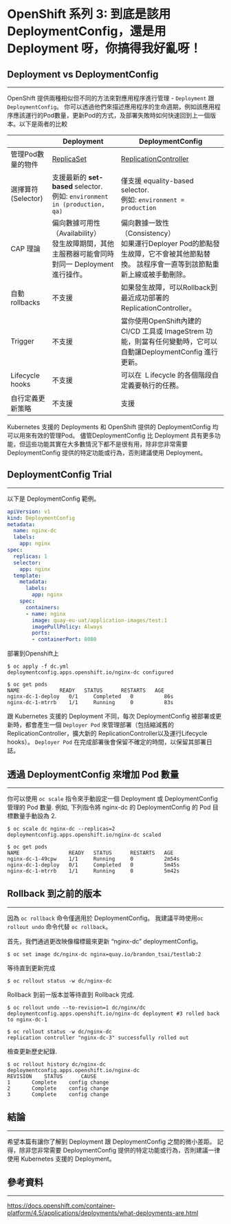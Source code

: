 
OpenShift 系列 3: 到底是該用 DeploymentConfig，還是用 Deployment 呀，你搞得我好亂呀！
================================================

Deployment vs DeploymentConfig
-----------------------

-----

OpenShift 提供兩種相似但不同的方法來對應用程序進行管理 - `Deployment` 跟 `DeploymentConfig`。
你可以透過他們來描述應用程序的生命週期，例如該應用程序應該運行的Pod數量，更新Pod的方式，及部署失敗時如何快速回到上一個版本。以下是兩者的比較

| | Deployment | DeploymentConfig |
|--|------------|------------------|
| 管理Pod數量的物件 |  [ReplicaSet](https://kubernetes.io/docs/concepts/workloads/controllers/replicaset/) | [ReplicationController](https://kubernetes.io/docs/concepts/workloads/controllers/replicationcontroller/) |
| 選擇算符(Selector) | 支援最新的 **set-based** selector. <BR> 例如: `environment in (production, qa)`  | 僅支援 equality-based selector. <BR> 例如: `environment = production`  |
| CAP 理論 |偏向數據可用性（Availability） <BR> 發生故障期間，其他主服務器可能會同時對同一 Deployment 進行操作。 | 偏向數據一致性（Consistency） <BR> 如果運行Deployer Pod的節點發生故障，它不會被其他節點替換。 該程序會一直等到該節點重新上線或被手動刪除。  |
| 自動 rollbacks | 不支援 | 如果發生故障，可以Rollback到最近成功部署的ReplicationController。 |
| Trigger | 不支援 | 當你使用OpenShift內建的CI/CD 工具或 ImageStrem 功能，則當有任何變動時，它可以自動讓DeploymentConfig 進行更新。  |
| Lifecycle hooks | 不支援 | 可以在 Ｌifecycle 的各個階段自定義要執行的任務。 |
| 自行定義更新策略 | 不支援  | 支援 |


Kubernetes 支援的 Deployments 和 OpenShift 提供的 DeploymentConfig 均可以用來有效的管理Pod。 儘管DeploymentConfig 比 Deployment 具有更多功能，但這些功能其實在大多數情況下都不是很有用，除非您非常需要DeploymentConfig 提供的特定功能或行為，否則建議使用 Deployment。



DeploymentConfig Trial
-----------------------

-----

以下是 DeploymentConfig 範例。

```YAML
apiVersion: v1
kind: DeploymentConfig
metadata:
  name: nginx-dc
  labels:
    app: nginx
spec:
  replicas: 1
  selector:
    app: nginx
  template:
    metadata:
      labels:
        app: nginx
    spec:
      containers:
      - name: nginx
        image: quay-eu-uat/application-images/test:1
        imagePullPolicy: Always
        ports:
        - containerPort: 8080
```

部署到Openshift上

```
$ oc apply -f dc.yml
deploymentconfig.apps.openshift.io/nginx-dc configured

$ oc get pods
NAME             READY   STATUS      RESTARTS   AGE
nginx-dc-1-deploy   0/1     Completed   0          86s
nginx-dc-1-mtrrb    1/1     Running     0          83s
```

跟 Kubernetes 支援的 Deployment 不同，每次 DeploymentConfig 被部署或更新時，都會產生一個 `Deployer Pod` 來管理部署（包括縮減舊的 ReplicationController，擴大新的 ReplicationController以及運行Lifecycle hooks）。 `Deployer Pod` 在完成部署後會保留不確定的時間，以保留其部署日誌。



透過 DeploymentConfig 來增加 Pod 數量
----------------------------------------------

-----

你可以使用 `oc scale` 指令來手動設定一個 Deployment 或 DeploymentConfig 管理的 Pod 數量. 例如, 下列指令將 nginx-dc 的 DeploymentConfig 的 Pod 目標數量手動設為 2.

```
$ oc scale dc nginx-dc --replicas=2
deploymentconfig.apps.openshift.io/nginx-dc scaled

$ oc get pods
NAME                READY   STATUS      RESTARTS   AGE
nginx-dc-1-49cpw    1/1     Running     0          2m54s
nginx-dc-1-deploy   0/1     Completed   0          5m45s
nginx-dc-1-mtrrb    1/1     Running     0          5m42s
```



Rollback 到之前的版本
-----------------------

-----

因為 `oc rollback` 命令僅適用於 DeploymentConfig。 我建議平時使用`oc rollout undo` 命令代替 `oc rollback`。

首先，我們通過更改映像檔標籤來更新 “nginx-dc” deploymentConfig。

```
$ oc set image dc/nginx-dc nginx=quay.io/brandon_tsai/testlab:2
```

等待直到更新完成

```
$ oc rollout status -w dc/nginx-dc
```

Rollback 到前一版本並等待直到 Rollback 完成.

```
$ oc rollout undo --to-revision=1 dc/nginx/dc
deploymentconfig.apps.openshift.io/nginx-dc deployment #3 rolled back to nginx-dc-1

$ oc rollout status -w dc/nginx-dc
replication controller "nginx-dc-3" successfully rolled out
```

檢查更新歷史紀錄.

```
$ oc rollout history dc/nginx-dc
deploymentconfig.apps.openshift.io/nginx-dc
REVISION	STATUS		CAUSE
1		Complete	config change
2		Complete	config change
3		Complete	config change
```



結論
---------

-----


希望本篇有讓你了解到 Deployment 跟 DeploymentConfig 之間的微小差距。
記得，除非您非常需要 DeploymentConfig 提供的特定功能或行為，否則建議一律使用 Kubernetes 支援的 Deployment。



參考資料
---------

-----

https://docs.openshift.com/container-platform/4.5/applications/deployments/what-deployments-are.html